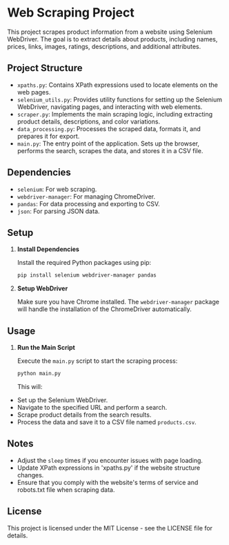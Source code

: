 # Web Scraping Project

This project scrapes product information from a website using Selenium WebDriver. The goal is to extract details about products, including names, prices, links, images, ratings, descriptions, and additional attributes.

## Project Structure

- `xpaths.py`: Contains XPath expressions used to locate elements on the web pages.
- `selenium_utils.py`: Provides utility functions for setting up the Selenium WebDriver, navigating pages, and interacting with web elements.
- `scraper.py`: Implements the main scraping logic, including extracting product details, descriptions, and color variations.
- `data_processing.py`: Processes the scraped data, formats it, and prepares it for export.
- `main.py`: The entry point of the application. Sets up the browser, performs the search, scrapes the data, and stores it in a CSV file.

## Dependencies

- `selenium`: For web scraping.
- `webdriver-manager`: For managing ChromeDriver.
- `pandas`: For data processing and exporting to CSV.
- `json`: For parsing JSON data.

## Setup

1. **Install Dependencies**

   Install the required Python packages using pip:

   ```bash
   pip install selenium webdriver-manager pandas

2. **Setup WebDriver**

   Make sure you have Chrome installed. The `webdriver-manager` package will handle the installation of the ChromeDriver 
   automatically.

## Usage

1. **Run the Main Script**

   Execute the `main.py` script to start the scraping process:

   ```bash
   python main.py
   ```
   
   This will:
 - Set up the Selenium WebDriver.
 - Navigate to the specified URL and perform a search.
 - Scrape product details from the search results.
 - Process the data and save it to a CSV file named `products.csv`.

## Notes

- Adjust the `sleep` times if you encounter issues with page loading.
- Update XPath expressions in 'xpaths.py' if the website structure changes.
- Ensure that you comply with the website's terms of service and robots.txt file when scraping data.

## License

This project is licensed under the MIT License - see the LICENSE file for details.
